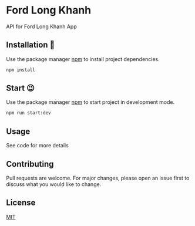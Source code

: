 # Ford Long Khanh

API for Ford Long Khanh App

## Installation 🤨

Use the package manager [npm](https://docs.npmjs.com/downloading-and-installing-node-js-and-npm) to install project dependencies.

```bash
npm install
```

## Start 😉

Use the package manager [npm](https://docs.npmjs.com/downloading-and-installing-node-js-and-npm) to start project in development mode.

```bash
npm run start:dev
```

## Usage
See code for more details

## Contributing

Pull requests are welcome. For major changes, please open an issue first
to discuss what you would like to change.

## License

[MIT](https://choosealicense.com/licenses/mit/)

